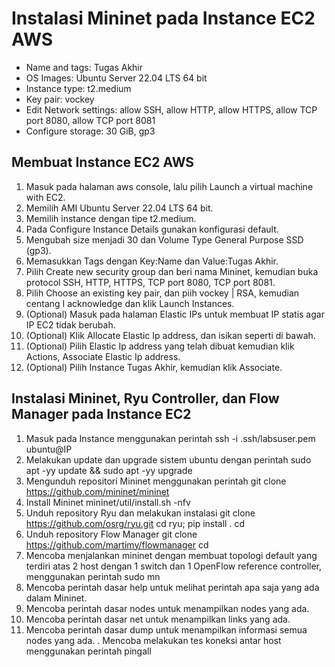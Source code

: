 # Instalasi Mininet pada Instance EC2 AWS
- Name and tags: Tugas Akhir
- OS Images: Ubuntu Server 22.04 LTS 64 bit
- Instance type: t2.medium
- Key pair: vockey
- Edit Network settings: allow SSH, allow HTTP, allow HTTPS, allow TCP port 8080, allow TCP port 8081
- Configure storage: 30 GiB, gp3

## Membuat Instance EC2 AWS
1. Masuk pada halaman aws console, lalu pilih Launch a virtual machine with EC2.
2. Memilih AMI Ubuntu Server 22.04 LTS 64 bit.
3. Memilih instance dengan tipe t2.medium.
4. Pada Configure Instance Details gunakan konfigurasi default.
5. Mengubah size menjadi 30 dan Volume Type General Purpose SSD (gp3).
6. Memasukkan Tags dengan Key:Name dan Value:Tugas Akhir.
7. Pilih Create new security group dan beri nama Mininet, kemudian buka protocol SSH, HTTP, HTTPS, TCP port 8080, TCP port 8081.
8. Pilih Choose an existing key pair, dan piih vockey | RSA, kemudian centang I acknowledge dan klik Launch Instances.
9. (Optional) Masuk pada halaman Elastic IPs untuk membuat IP statis agar IP EC2 tidak berubah.
10. (Optional) Klik Allocate Elastic Ip address, dan isikan seperti di bawah.
11. (Optional) Pilih Elastic Ip address yang telah dibuat kemudian klik Actions, Associate Elastic Ip address.
12. (Optional) Pilih Instance Tugas Akhir, kemudian klik Associate.

## Instalasi Mininet, Ryu Controller, dan Flow Manager pada Instance EC2
1. Masuk pada Instance menggunakan perintah ssh -i .ssh/labsuser.pem ubuntu@IP
2. Melakukan update dan upgrade sistem ubuntu dengan perintah sudo apt -yy update && sudo apt -yy upgrade
3. Mengunduh repositori Mininet menggunakan perintah git clone https://github.com/mininet/mininet
4. Install Mininet mininet/util/install.sh -nfv
5. Unduh repository Ryu dan melakukan instalasi git clone https://github.com/osrg/ryu.git
cd ryu; pip install .
cd
6. Unduh repository Flow Manager git clone https://github.com/martimy/flowmanager
cd
7. Mencoba menjalankan mininet dengan membuat topologi default yang terdiri atas 2
host dengan 1 switch dan 1 OpenFlow reference controller, menggunakan perintah sudo mn
8. Mencoba perintah dasar help untuk melihat perintah apa saja yang ada dalam Mininet.
9. Mencoba perintah dasar nodes untuk menampilkan nodes yang ada.
10. Mencoba perintah dasar net untuk menampilkan links yang ada.
11. Mencoba perintah dasar dump untuk menampilkan informasi semua nodes yang ada.
. Mencoba melakukan tes koneksi antar host menggunakan perintah pingall
